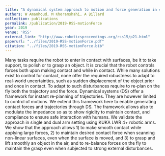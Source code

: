 ```yaml
---
title: "A dynamical system approach to motion and force generation in contact tasks"
authors: W Amanhoud, M Khoramshahi, A Billard
collection: publications
permalink: /publication/2019-RSS-motionForce
year: 2019
venue: 'RSS'
external_link: "http://www.roboticsproceedings.org/rss15/p21.html"
paperurl: "../files/2019-RSS-motionForce.pdf"
citation: "../files/2019-RSS-motionForce.bib"
---
```


Many tasks require the robot to enter in contact with surfaces, be it to take support, to polish or to grasp an object. It is crucial that the robot controls forces both upon making contact and while in contact. While many solutions exist to control for contact, none offer the required robustness to adapt to real-world uncertainties, such as sudden displacement of the object prior and once in contact. To adapt to such disturbances require to re-plan on the fly both the trajectory and the force. Dynamical systems (DS) offer a framework for instant re-planning of trajectories. They are however limited to control of motions. We extend this framework here to enable generating contact forces and trajectories through DS. The framework allows also to modulate the impedance so as to show rigidity to maintain contact, and compliance to ensure safe interaction with humans. We validate the approach in single and dual arm setting using KUKA LWR 4+ robotic arms. We show that the approach allows 1) to make smooth contact while applying large forces, 2) to maintain desired contact force when scanning non-linear surfaces, even when the surface is moved, and 3) to grasp and lift smoothly an object in the air, and to re-balance forces on the fly to maintain the grasp even when subjected to strong external disturbances.




